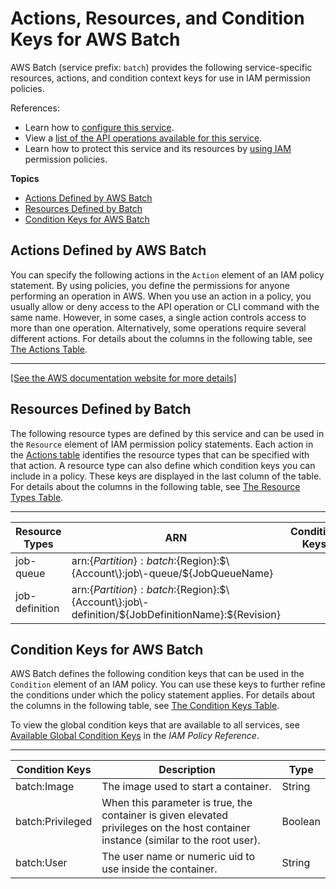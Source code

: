 # Actions, Resources, and Condition Keys for AWS Batch<a name="list_awsbatch"></a>

AWS Batch \(service prefix: `batch`\) provides the following service\-specific resources, actions, and condition context keys for use in IAM permission policies\.

References:
+ Learn how to [configure this service](https://docs.aws.amazon.com/batch/latest/userguide/)\.
+ View a [list of the API operations available for this service](https://docs.aws.amazon.com/batch/latest/APIReference/)\.
+ Learn how to protect this service and its resources by [using IAM](https://docs.aws.amazon.com/batch/latest/userguide/IAM_policies.html) permission policies\.

**Topics**
+ [Actions Defined by AWS Batch](#awsbatch-actions-as-permissions)
+ [Resources Defined by Batch](#awsbatch-resources-for-iam-policies)
+ [Condition Keys for AWS Batch](#awsbatch-policy-keys)

## Actions Defined by AWS Batch<a name="awsbatch-actions-as-permissions"></a>

You can specify the following actions in the `Action` element of an IAM policy statement\. By using policies, you define the permissions for anyone performing an operation in AWS\. When you use an action in a policy, you usually allow or deny access to the API operation or CLI command with the same name\. However, in some cases, a single action controls access to more than one operation\. Alternatively, some operations require several different actions\. For details about the columns in the following table, see [The Actions Table](reference_policies_actions-resources-contextkeys.md#actions_table)\.


****  
[\[See the AWS documentation website for more details\]](http://docs.aws.amazon.com/IAM/latest/UserGuide/list_awsbatch.html)

## Resources Defined by Batch<a name="awsbatch-resources-for-iam-policies"></a>

The following resource types are defined by this service and can be used in the `Resource` element of IAM permission policy statements\. Each action in the [Actions table](#awsbatch-actions-as-permissions) identifies the resource types that can be specified with that action\. A resource type can also define which condition keys you can include in a policy\. These keys are displayed in the last column of the table\. For details about the columns in the following table, see [The Resource Types Table](reference_policies_actions-resources-contextkeys.md#resources_table)\.


****  

| Resource Types | ARN | Condition Keys | 
| --- | --- | --- | 
|   job\-queue  |  arn:$\{Partition\}:batch:$\{Region\}:$\{Account\}:job\-queue/$\{JobQueueName\}  |  | 
|   job\-definition  |  arn:$\{Partition\}:batch:$\{Region\}:$\{Account\}:job\-definition/$\{JobDefinitionName\}:$\{Revision\}  |  | 

## Condition Keys for AWS Batch<a name="awsbatch-policy-keys"></a>

AWS Batch defines the following condition keys that can be used in the `Condition` element of an IAM policy\. You can use these keys to further refine the conditions under which the policy statement applies\. For details about the columns in the following table, see [The Condition Keys Table](reference_policies_actions-resources-contextkeys.md#context_keys_table)\.

To view the global condition keys that are available to all services, see [Available Global Condition Keys](reference_policies_condition-keys.html#AvailableKeys) in the *IAM Policy Reference*\.


****  

| Condition Keys | Description | Type | 
| --- | --- | --- | 
|   batch:Image  | The image used to start a container\. | String | 
|   batch:Privileged  | When this parameter is true, the container is given elevated privileges on the host container instance \(similar to the root user\)\. | Boolean | 
|   batch:User  | The user name or numeric uid to use inside the container\. | String | 